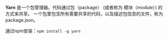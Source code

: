 **Yarn** 是一个包管理器。代码通过包（package） (或者称为 模块（module）) 的方式来共享。 一个包里包含所有需要共享的代码，以及描述包信息的文件，称为 package.json。

通过npm安装：`npm install -g yarn`